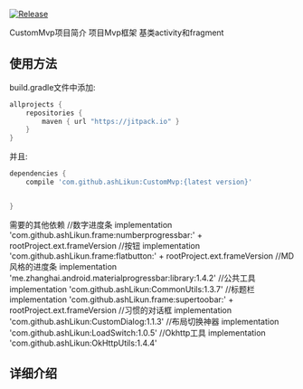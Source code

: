 [![Release](https://jitpack.io/v/ashLikun/CustomMvp.svg)](https://jitpack.io/#ashLikun/CustomMvp)

CustomMvp项目简介
    项目Mvp框架
    基类activity和fragment
## 使用方法

build.gradle文件中添加:
```gradle
allprojects {
    repositories {
        maven { url "https://jitpack.io" }
    }
}
```
并且:

```gradle
dependencies {
    compile 'com.github.ashLikun:CustomMvp:{latest version}'


}
```
需要的其他依赖
 //数字进度条
    implementation 'com.github.ashLikun.frame:numberprogressbar:' + rootProject.ext.frameVersion
    //按钮
    implementation 'com.github.ashLikun.frame:flatbutton:' + rootProject.ext.frameVersion
    //MD风格的进度条
    implementation 'me.zhanghai.android.materialprogressbar:library:1.4.2'
    //公共工具
    implementation 'com.github.ashLikun:CommonUtils:1.3.7'
    //标题栏
    implementation 'com.github.ashLikun.frame:supertoobar:' + rootProject.ext.frameVersion
    //习惯的对话框
    implementation 'com.github.ashLikun:CustomDialog:1.1.3'
    //布局切换神器
    implementation 'com.github.ashLikun:LoadSwitch:1.0.5'
    //Okhttp工具
    implementation 'com.github.ashLikun:OkHttpUtils:1.4.4'

## 详细介绍
